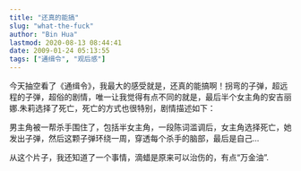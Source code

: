 ```yaml
---
title: "还真的能搞"
slug: "what-the-fuck"
author: "Bin Hua"
lastmod: 2020-08-13 08:44:41
date: 2009-01-24 05:13:55
tags: ["通缉令", "观后感"]
---
```


今天抽空看了《通缉令》，我最大的感受就是，还真的能搞啊！拐弯的子弹，超远程的子弹，超俗的剧情，唯一让我觉得有点不同的就是，最后半个女主角的安吉丽娜.朱莉选择了死亡，死亡的方式也很特别，剧情描述如下：

男主角被一帮杀手围住了，包括半女主角，一段陈词滥调后，女主角选择死亡，她发出子弹，然后这颗子弹环绕一周，穿透每个杀手的脑部，最后是自己...

从这个片子，我还知道了一个事情，滴蜡是原来可以治伤的，有点“万金油”.